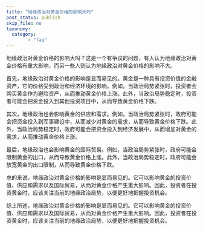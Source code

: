 ```yaml
---
title: "地缘政治对黄金价格的影响大吗"
post_status: publish
skip_file: no
taxonomy:
  category:
        - "faq"
---
```


地缘政治对黄金价格的影响大吗？这是一个有争议的问题，有人认为地缘政治对黄金价格有重大影响，而另一些人则认为地缘政治对黄金价格的影响不大。

首先，地缘政治对黄金价格的影响是显而易见的。黄金是一种具有投资价值的金融资产，它的价格受到政治和经济环境的影响。例如，当政治局势紧张时，投资者会购买黄金作为避险资产，从而推动黄金价格上涨。此外，当政治局势稳定时，投资者可能会把资金投入到其他投资项目中，从而导致黄金价格下跌。

其次，地缘政治也会影响黄金的供应和需求。例如，当政治局势紧张时，政府可能会把资金投入到军事建设中，从而减少对黄金的需求，从而导致黄金价格下跌。此外，当政治局势稳定时，政府可能会把资金投入到经济发展中，从而增加对黄金的需求，从而推动黄金价格上涨。

最后，地缘政治也会影响黄金的国际贸易。例如，当政治局势紧张时，政府可能会限制黄金的出口，从而导致黄金价格上涨。此外，当政治局势稳定时，政府可能会放宽黄金的出口限制，从而导致黄金价格下跌。

总的来说，地缘政治对黄金价格的影响是显而易见的。它可以影响黄金的投资价值、供应和需求以及国际贸易，从而对黄金价格产生重大影响。因此，投资者在投资黄金时，应该关注当前的地缘政治局势，以便更好地把握投资机会。

综上所述，地缘政治对黄金价格的影响是显而易见的。它可以影响黄金的投资价值、供应和需求以及国际贸易，从而对黄金价格产生重大影响。因此，投资者在投资黄金时，应该关注当前的地缘政治局势，以便更好地把握投资机会。
